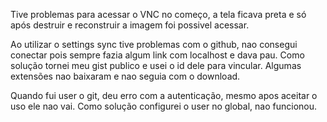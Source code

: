 Tive problemas para acessar o VNC no começo, a tela ficava preta e só após destruir e reconstruir a imagem foi possivel acessar.

Ao utilizar o settings sync tive problemas com o github, nao consegui conectar pois sempre fazia algum link com localhost e dava pau. Como solução tornei meu gist publico e usei o id dele para vincular. Algumas extensões nao baixaram e nao seguia com o download.

Quando fui user o git, deu erro com a autenticação, mesmo apos aceitar o uso ele nao vai. Como solução configurei o user no global, nao funcionou.



